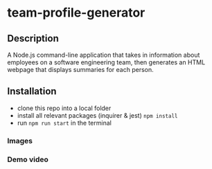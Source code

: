 # team-profile-generator

## Description

A Node.js command-line application that takes in information about employees on a software engineering team, then generates an HTML webpage that displays summaries for each person.

## Installation

- clone this repo into a local folder
- install all relevant packages (inquirer & jest)
  `npm install`
- run `npm run start` in the terminal

### Images

### Demo video
